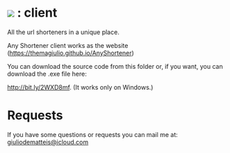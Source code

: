 # <img src="https://themagiulio.github.io/AnyShortener/bin/logo.png"/>   : client

All the url shorteners in a unique place.

Any Shortener client works as the website (https://themagiulio.github.io/AnyShortener)

You can download the source code from this folder or, if you want, you can download the .exe file here:

<a href="http://bit.ly/2WXD8mf">http://bit.ly/2WXD8mf</a>. (It works only on Windows.)

# Requests

If you have some questions or requests you can mail me at: <a href="mailto:giuliodematteis@icloud.com" target="_blank">giuliodematteis@icloud.com</a>
